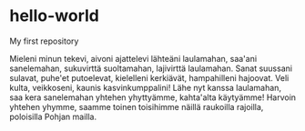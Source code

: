 # hello-world
My first repository

Mieleni minun tekevi, 
aivoni ajattelevi 
lähteäni laulamahan, 
saa'ani sanelemahan, 
sukuvirttä suoltamahan, 
lajivirttä laulamahan. 
Sanat suussani sulavat, 
puhe'et putoelevat, 
kielelleni kerkiävät, 
hampahilleni hajoovat. 
Veli kulta, veikkoseni, 
kaunis kasvinkumppalini! 
Lähe nyt kanssa laulamahan, 
saa kera sanelemahan 
yhtehen yhyttyämme, 
kahta'alta käytyämme! 
Harvoin yhtehen yhymme, 
saamme toinen toisihimme 
näillä raukoilla rajoilla, 
poloisilla Pohjan mailla. 
